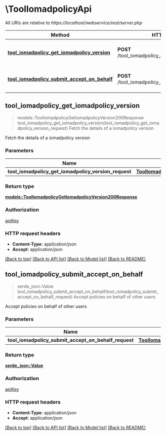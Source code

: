 # \ToolIomadpolicyApi

All URIs are relative to *https://localhost/webservice/rest/server.php*

Method | HTTP request | Description
------------- | ------------- | -------------
[**tool_iomadpolicy_get_iomadpolicy_version**](ToolIomadpolicyApi.md#tool_iomadpolicy_get_iomadpolicy_version) | **POST** /tool_iomadpolicy_get_iomadpolicy_version | Fetch the details of a iomadpolicy version
[**tool_iomadpolicy_submit_accept_on_behalf**](ToolIomadpolicyApi.md#tool_iomadpolicy_submit_accept_on_behalf) | **POST** /tool_iomadpolicy_submit_accept_on_behalf | Accept policies on behalf of other users



## tool_iomadpolicy_get_iomadpolicy_version

> models::ToolIomadpolicyGetIomadpolicyVersion200Response tool_iomadpolicy_get_iomadpolicy_version(tool_iomadpolicy_get_iomadpolicy_version_request)
Fetch the details of a iomadpolicy version

Fetch the details of a iomadpolicy version

### Parameters


Name | Type | Description  | Required | Notes
------------- | ------------- | ------------- | ------------- | -------------
**tool_iomadpolicy_get_iomadpolicy_version_request** | [**ToolIomadpolicyGetIomadpolicyVersionRequest**](ToolIomadpolicyGetIomadpolicyVersionRequest.md) |  | [required] |

### Return type

[**models::ToolIomadpolicyGetIomadpolicyVersion200Response**](tool_iomadpolicy_get_iomadpolicy_version_200_response.md)

### Authorization

[apiKey](../README.md#apiKey)

### HTTP request headers

- **Content-Type**: application/json
- **Accept**: application/json

[[Back to top]](#) [[Back to API list]](../README.md#documentation-for-api-endpoints) [[Back to Model list]](../README.md#documentation-for-models) [[Back to README]](../README.md)


## tool_iomadpolicy_submit_accept_on_behalf

> serde_json::Value tool_iomadpolicy_submit_accept_on_behalf(tool_iomadpolicy_submit_accept_on_behalf_request)
Accept policies on behalf of other users

Accept policies on behalf of other users

### Parameters


Name | Type | Description  | Required | Notes
------------- | ------------- | ------------- | ------------- | -------------
**tool_iomadpolicy_submit_accept_on_behalf_request** | [**ToolIomadpolicySubmitAcceptOnBehalfRequest**](ToolIomadpolicySubmitAcceptOnBehalfRequest.md) |  | [required] |

### Return type

[**serde_json::Value**](serde_json::Value.md)

### Authorization

[apiKey](../README.md#apiKey)

### HTTP request headers

- **Content-Type**: application/json
- **Accept**: application/json

[[Back to top]](#) [[Back to API list]](../README.md#documentation-for-api-endpoints) [[Back to Model list]](../README.md#documentation-for-models) [[Back to README]](../README.md)

